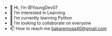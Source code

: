 - 👋 Hi, I’m @YoungDev07
- 👀 I’m interested in Learning
- 🌱 I’m currently learning Python
- 💞️ I’m looking to collaborate on everyone
- 📫 How to reach me bakaremusa40@gmail.com
<!---
YoungDev07/YoungDev07 is a ✨ special ✨ repository because its `README.md` (this file) appears on your GitHub profile.
You can click the Preview link to take a look at your changes.
--->
